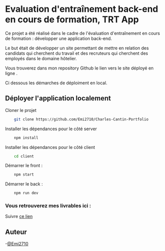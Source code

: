 # Evaluation d'entraînement back-end en cours de formation, TRT App

Ce projet a été réalisé dans le cadre de l'évaluation d'entraînement en cours de formation : développer une application back-end.

Le but était de développer un site permettant de mettre en relation des candidats qui cherchent du travail et des recruteurs qui cherchent des employés dans le domaine hôtelier.

Vous trouverez dans mon repository Github le lien vers le site déployé en ligne .

Ci dessous les démarches de déploiment en local.

## Déployer l'application localement

Cloner le projet

```bash
    git clone https://github.com/Emi2710/Charles-Cantin-Portfolio
```

Installer les dépendances pour le côté server

```bash
    npm install
```
Installer les dépendances pour le côté client

```bash
    cd client
```

Démarrer le front :

```bash
    npm start
```

Démarrer le back :

```bash
    npm run dev
```


### Vous retrouverez mes livrables ici :

Suivre [ce lien](https://organic-perch-114.notion.site/Livrables-35bd3725e8964206bd01a5667b7eb566) 

## Auteur

-[@Emi2710](https://github.com/Emi2710)
